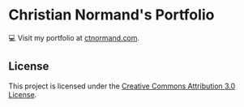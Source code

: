 # Christian Normand's Portfolio

:computer: Visit my portfolio at [ctnormand.com](https://www.ctnormand.com).

## License

This project is licensed under the [Creative Commons Attribution 3.0 License](https://creativecommons.org/licenses/by/3.0/).
